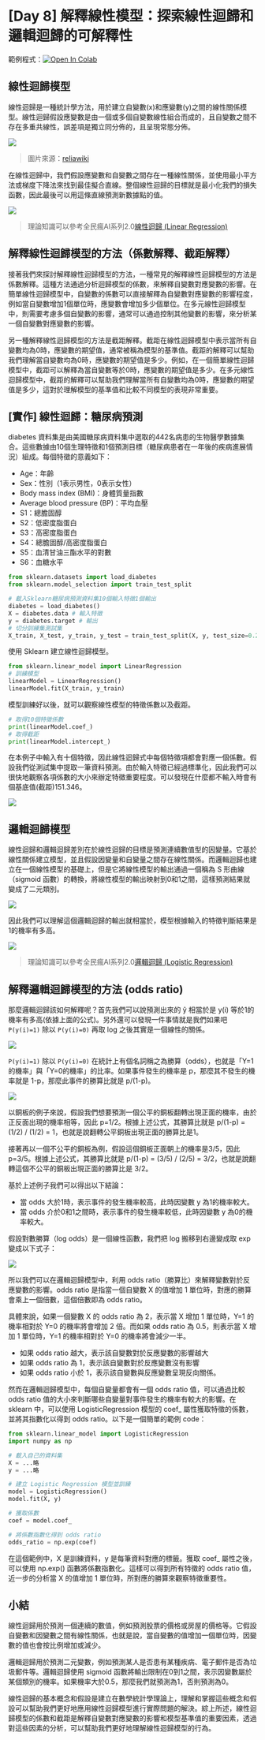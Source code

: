 # [Day 8] 解釋線性模型：探索線性迴歸和邏輯迴歸的可解釋性
範例程式：[![Open In Colab](https://colab.research.google.com/assets/colab-badge.svg)](https://colab.research.google.com/github/andy6804tw/2023-15th-ironman/blob/main/code/08.解釋線性模型：探索線性迴歸和邏輯迴歸的可解釋性.ipynb)


## 線性迴歸模型
線性迴歸是一種統計學方法，用於建立自變數(x)和應變數(y)之間的線性關係模型。線性迴歸假設應變數是由一個或多個自變數線性組合而成的，且自變數之間不存在多重共線性，誤差項是獨立同分佈的，且呈現常態分佈。


![](https://i.imgur.com/SRRdlKp.png)
> 圖片來源：[reliawiki](http://reliawiki.org/index.php/Simple_Linear_Regression_Analysis)

在線性迴歸中，我們假設應變數和自變數之間存在一種線性關係，並使用最小平方法或梯度下降法來找到最佳擬合直線。整個線性迴歸的目標就是最小化我們的損失函數，因此最後可以用這條直線預測新數據點的值。

![](./image/img8-1.png)


> 理論知識可以參考全民瘋AI系列2.0[線性迴歸 (Linear Regression)](https://ithelp.ithome.com.tw/articles/10268453)

## 解釋線性迴歸模型的方法（係數解釋、截距解釋）
接著我們來探討解釋線性迴歸模型的方法，一種常見的解釋線性迴歸模型的方法是係數解釋。這種方法通過分析迴歸模型的係數，來解釋自變數對應變數的影響。在簡單線性迴歸模型中，自變數的係數可以直接解釋為自變數對應變數的影響程度，例如當自變數增加1個單位時，應變數會增加多少個單位。在多元線性迴歸模型中，則需要考慮多個自變數的影響，通常可以通過控制其他變數的影響，來分析某一個自變數對應變數的影響。

另一種解釋線性迴歸模型的方法是截距解釋。截距在線性迴歸模型中表示當所有自變數均為0時，應變數的期望值，通常被稱為模型的基準值。截距的解釋可以幫助我們理解當自變數均為0時，應變數的期望值是多少。例如，在一個簡單線性迴歸模型中，截距可以解釋為當自變數等於0時，應變數的期望值是多少。在多元線性迴歸模型中，截距的解釋可以幫助我們理解當所有自變數均為0時，應變數的期望值是多少，這對於理解模型的基準值和比較不同模型的表現非常重要。


## [實作] 線性迴歸：糖尿病預測
diabetes 資料集是由美國糖尿病資料集中選取的442名病患的生物醫學數據集合。這些數據由10個生理特徵和1個預測目標（糖尿病患者在一年後的疾病進展情況）組成。每個特徵的意義如下：

- Age：年齡
- Sex：性別（1表示男性，0表示女性）
- Body mass index (BMI)：身體質量指數
- Average blood pressure (BP)：平均血壓
- S1：總膽固醇
- S2：低密度脂蛋白
- S3：高密度脂蛋白
- S4：總膽固醇/高密度脂蛋白
- S5：血清甘油三酯水平的對數
- S6：血糖水平

```py
from sklearn.datasets import load_diabetes
from sklearn.model_selection import train_test_split

# 載入Sklearn糖尿病預測資料集10個輸入特徵1個輸出
diabetes = load_diabetes()
X = diabetes.data # 輸入特徵
y = diabetes.target # 輸出
# 切分訓練集測試集
X_train, X_test, y_train, y_test = train_test_split(X, y, test_size=0.2, random_state=42)
```

使用 Sklearn 建立線性迴歸模型。
```py
from sklearn.linear_model import LinearRegression
# 訓練模型
linearModel = LinearRegression()
linearModel.fit(X_train, y_train)
```

模型訓練好以後，就可以觀察線性模型的特徵係數以及截距。
```py
# 取得10個特徵係數
print(linearModel.coef_)
# 取得截距
print(linearModel.intercept_)
```

在本例子中輸入有十個特徵，因此線性迴歸式中每個特徵項都會對應一個係數。假設我們從測試集中提取一筆資料預測。由於輸入特徵已經過標準化，因此我們可以很快地觀察各項係數的大小來辦定特徵重要程度。可以發現在什麼都不輸入時會有個基底值(截距)151.346。

![](./image/img8-2.png)

## 邏輯迴歸模型
線性迴歸和邏輯迴歸差別在於線性迴歸的目標是預測連續數值型的因變量。它基於線性關係建立模型，並且假設因變量和自變量之間存在線性關係。而邏輯迴歸也建立在一個線性模型的基礎上，但是它將線性模型的輸出通過一個稱為 S 形曲線（sigmoid 函數）的轉換，將線性模型的輸出映射到0和1之間，這樣預測結果就變成了二元類別。

![](./image/img8-3.png)

因此我們可以理解這個邏輯迴歸的輸出就相當於，模型根據輸入的特徵判斷結果是1的機率有多高。

![](./image/img8-4.png)

> 理論知識可以參考全民瘋AI系列2.0[邏輯迴歸 (Logistic Regression)](https://ithelp.ithome.com.tw/articles/10269006)

## 解釋邏輯迴歸模型的方法 (odds ratio)
那麼邏輯迴歸該如何解釋呢？首先我們可以說預測出來的 ŷ 相當於是 y(i) 等於1的機率有多高(依據上面的公式)。另外還可以發現一件事情就是我們如果吧 `P(y(i)=1)` 除以 `P(y(i)=0)` 再取 log 之後其實是一個線性的關係。

![](./image/img8-5.png)

`P(y(i)=1)` 除以 `P(y(i)=0)` 在統計上有個名詞稱之為勝算（odds），也就是「Y=1的機率」與「Y=0的機率」的比率。如果事件發生的機率是 p，那麼其不發生的機率就是 1-p，那麼此事件的勝算比就是 p/(1-p)。

![](./image/img8-6.png)

以銅板的例子來說，假設我們想要預測一個公平的銅板翻轉出現正面的機率，由於正反面出現的機率相等，因此 p=1/2。根據上述公式，其勝算比就是 p/(1-p) = (1/2) / (1/2) = 1，也就是說翻轉公平銅板出現正面的勝算比是1。

接著再以一個不公平的銅板為例，假設這個銅板正面朝上的機率是3/5，因此 p=3/5。根據上述公式，其勝算比就是 p/(1-p) = (3/5) / (2/5) = 3/2，也就是說翻轉這個不公平的銅板出現正面的勝算比是 3/2。

基於上述例子我們可以得出以下結論：
- 當 odds 大於1時，表示事件的發生機率較高，此時因變數 y 為1的機率較大。
- 當 odds 介於0和1之間時，表示事件的發生機率較低，此時因變數 y 為0的機率較大。

假設對數勝算（log odds）是一個線性函數，我們把 log 搬移到右邊變成取 exp 變成以下式子：

![](./image/img8-7.png)

所以我們可以在邏輯迴歸模型中，利用 odds ratio（勝算比）來解釋變數對於反應變數的影響。odds ratio 是指當一個自變數 X 的值增加 1 單位時，對應的勝算會乘上一個倍數，這個倍數即為 odds ratio。

具體來說，如果一個變數 X 的 odds ratio 為 2，表示當 X 增加 1 單位時，Y=1 的機率相對於 Y=0 的機率將會增加 2 倍。而如果 odds ratio 為 0.5，則表示當 X 增加 1 單位時，Y=1 的機率相對於 Y=0 的機率將會減少一半。

- 如果 odds ratio 越大，表示該自變數對於反應變數的影響越大
- 如果 odds ratio 為 1，表示該自變數對於反應變數沒有影響
- 如果 odds ratio 小於 1，表示該自變數與反應變數呈現反向關係。

然而在邏輯迴歸模型中，每個自變量都會有一個 odds ratio 值，可以通過比較 odds ratio 值的大小來判斷哪些自變量對事件發生的機率有較大的影響。在 sklearn 中，可以使用 LogisticRegression 模型的 coef_ 屬性獲取特徵的係數，並將其指數化以得到 odds ratio。以下是一個簡單的範例 code：

```py
from sklearn.linear_model import LogisticRegression
import numpy as np

# 載入自己的資料集
X = ...略
y = ...略

# 建立 Logistic Regression 模型並訓練
model = LogisticRegression()
model.fit(X, y)

# 獲取係數
coef = model.coef_

# 將係數指數化得到 odds ratio
odds_ratio = np.exp(coef)
```

在這個範例中，X 是訓練資料，y 是每筆資料對應的標籤。獲取 coef_ 屬性之後，可以使用 np.exp() 函數將係數指數化。這樣可以得到所有特徵的 odds ratio 值，近一步的分析當 X 的值增加 1 單位時，所對應的勝算來觀察特徵重要性。

## 小結
線性迴歸用於預測一個連續的數值，例如預測股票的價格或房屋的價格等。它假設自變數和因變數之間有線性關係，也就是說，當自變數的值增加一個單位時，因變數的值也會按比例增加或減少。

邏輯迴歸用於預測二元變數，例如預測某人是否患有某種疾病、電子郵件是否為垃圾郵件等。邏輯迴歸使用 sigmoid 函數將輸出限制在0到1之間，表示因變數屬於某個類別的機率。如果機率大於0.5，那麼我們就預測為1，否則預測為0。




線性迴歸的基本概念和假設是建立在數學統計學理論上，理解和掌握這些概念和假設可以幫助我們更好地應用線性迴歸模型進行實際問題的解決。綜上所述，線性迴歸模型的係數和截距是解釋自變數對應變數的影響和模型基準值的重要因素，透過對這些因素的分析，可以幫助我們更好地理解線性迴歸模型的行為。
